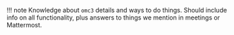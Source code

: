 !!! note
    Knowledge about `omc3` details and ways to do things. Should include info on all functionality, plus answers to things we mention in meetings or Mattermost.